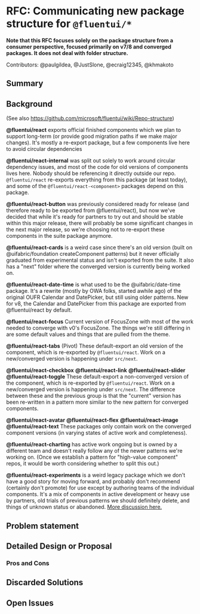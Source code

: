 # RFC: Communicating new package structure for `@fluentui/*`

**Note that this RFC focuses solely on the package structure from a consumer perspective, focused primarily on v7/8 and converged packages. It does not deal with folder structure.**

Contributors: @paulgildea, @JustSlone, @ecraig12345, @khmakoto

## Summary

<!-- Explain the proposed change -->

## Background

(See also https://github.com/microsoft/fluentui/wiki/Repo-structure)

**@fluentui/react** exports official finished components which we plan to support long-term (or provide good migration paths if we make major changes). It's mostly a re-export package, but a few components live here to avoid circular dependencies

**@fluentui/react-internal** was split out solely to work around circular dependency issues, and most of the code for old versions of components lives here. Nobody should be referencing it directly outside our repo. `@fluentui/react` re-exports everything from this package (at least today), and some of the `@fluentui/react-<component>` packages depend on this package.

**@fluentui/react-button** was previously considered ready for release (and therefore ready to be exported from @fluentui/react), but now we've decided that while it's ready for partners to try out and should be stable within this major release, there will probably be some significant changes in the next major release, so we're choosing not to re-export these components in the suite package anymore.

**@fluentui/react-cards** is a weird case since there's an old version (built on @uifabric/foundation createComponent patterns) but it never officially graduated from experimental status and isn't exported from the suite. It also has a "next" folder where the converged version is currently being worked on.

**@fluentui/react-date-time** is what used to be the @uifabric/date-time package. It's a rewrite (mostly by OWA folks, started awhile ago) of the original OUFR Calendar and DatePicker, but still using older patterns. New for v8, the Calendar and DatePicker from this package are exported from @fluentui/react by default.

**@fluentui/react-focus**
Current version of FocusZone with most of the work needed to converge with v0's FocusZone. The things we're still differing in are some default values and things that are pulled from the theme.

**@fluentui/react-tabs** (Pivot)
These default-export an old version of the component, which is re-exported by `@fluentui/react`. Work on a new/converged version is happening under `src/next`.

**@fluentui/react-checkbox**
**@fluentui/react-link**
**@fluentui/react-slider**
**@fluentui/react-toggle**
These default-export a non-converged version of the component, which is re-exported by `@fluentui/react`. Work on a new/converged version is happening under `src/next`. The difference between these and the previous group is that the "current" version has been re-written in a pattern more similar to the new pattern for converged components.

**@fluentui/react-avatar**
**@fluentui/react-flex**
**@fluentui/react-image**
**@fluentui/react-text**
These packages only contain work on the converged component versions (in varying states of active work and completeness).

**@fluentui/react-charting** has active work ongoing but is owned by a different team and doesn't really follow any of the newer patterns we're working on. (Once we establish a pattern for "high-value component" repos, it would be worth considering whether to split this out.)

**@fluentui/react-experiments** is a weird legacy package which we don't have a good story for moving forward, and probably don't recommend (certainly don't promote) for use except by authoring teams of the individual components. It's a mix of components in active development or heavy use by partners, old trials of previous patterns we should definitely delete, and things of unknown status or abandoned. [More discussion here.](/xLNsv7leTLu9rANVsWf1xQ)

## Problem statement

<!--
Why are we making this change? What problem are we solving? What do we expect to gain from this?

This section is important as the motivation or problem statement is indepenent from the proposed change. Even if this RFC is not accepted this Motivation can be used for alternative solutions.

In the end, please make sure to present a neutral Problem statement, rather than one that motivates a particular solution
-->

## Detailed Design or Proposal

<!-- This is the bulk of the RFC. Explain the proposal or design in enough detail for the inteded audience to understand. -->

### Pros and Cons

<!-- Enumerate the pros and cons of the proposal. Make sure to think about and be clear on the cons or drawbacks of this propsoal. If there are multiple proposals include this for each. -->

## Discarded Solutions

<!-- As you enumerate possible solutions, try to keep track of the discarded ones. This should include why we discarded the solution. -->

## Open Issues

<!-- Optional section, but useful for first drafts. Use this section to track open issues on unanswered questions regarding the design or proposal.  -->
